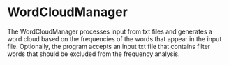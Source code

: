 # WordCloudManager
The WordCloudManager processes input from txt files and generates a word cloud based on the frequencies of the words that appear in the input file. Optionally, the program accepts an input txt file that contains filter words that should be excluded from the frequency analysis.
